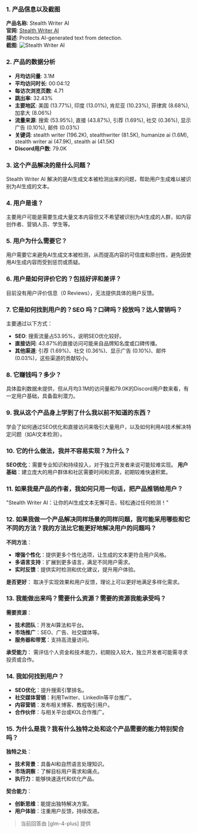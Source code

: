 ### 1. 产品信息以及截图

**产品名称**: Stealth Writer AI  
**官网**: [Stealth Writer AI](https://stealthwriter.ai)  
**描述**: Protects AI-generated text from detection.  
**截图**: ![Stealth Writer AI](https://cdn-images.toolify.ai/168528462630388629.jpg)

### 2. 产品的数据分析

- **月均访问量**: 3.1M
- **平均访问时长**: 00:04:12
- **每访次浏览页数**: 4.71
- **跳出率**: 32.43%
- **主要地区**: 美国 (13.77%), 印度 (13.01%), 肯尼亚 (10.23%), 菲律宾 (8.68%), 加拿大 (8.06%)
- **流量来源**: 搜索 (53.95%), 直接 (43.87%), 引荐 (1.69%), 社交 (0.36%), 显示广告 (0.10%), 邮件 (0.03%)
- **关键词**: stealth writer (196.2K), stealthwriter (81.5K), humanize ai (1.6M), stealth writer ai (47.9K), stealth ai (41.5K)
- **Discord用户数**: 79.0K

### 3. 这个产品解决的是什么问题？

Stealth Writer AI 解决的是AI生成文本被检测出来的问题，帮助用户生成难以被识别为AI生成的文本。

### 4. 用户是谁？

主要用户可能是需要生成大量文本内容但又不希望被识别为AI生成的人群，如内容创作者、营销人员、学生等。

### 5. 用户为什么需要它？

用户需要它来避免AI生成文本被检测，从而提高内容的可信度和原创性，避免因使用AI生成内容而受到惩罚或质疑。

### 6. 用户是如何评价它的？包括好评和差评？

目前没有用户评价信息（0 Reviews），无法提供具体的用户反馈。

### 7. 它是如何找到用户的？SEO 吗？口碑吗？投放吗？达人营销吗？

主要通过以下方式：
- **SEO**: 搜索流量占53.95%，说明SEO优化较好。
- **直接访问**: 43.87%的直接访问可能来自品牌知名度或口碑传播。
- **其他渠道**: 引荐 (1.69%)、社交 (0.36%)、显示广告 (0.10%)、邮件 (0.03%)，这些渠道的贡献较小。

### 8. 它赚钱吗？多少？

具体盈利数据未提供，但从月均3.1M的访问量和79.0K的Discord用户数来看，有一定用户基础，具备盈利潜力。

### 9. 我从这个产品身上学到了什么我以前不知道的东西？

学会了如何通过SEO优化和直接访问来吸引大量用户，以及如何利用AI技术解决特定问题（如AI文本检测）。

### 10. 它的什么做法，我并不容易实现？为什么？

**SEO优化**：需要专业知识和持续投入，对于独立开发者来说可能较难实现。
**用户基础**：建立庞大的用户群体和社区需要时间和资源，初期较难快速积累。

### 11. 如果我是产品的作者，我如何只用一句话，把产品推销给用户？

"Stealth Writer AI：让你的AI生成文本无懈可击，轻松通过任何检测！"

### 12. 如果我做一个产品解决同样场景的同样问题，我可能采用哪些和它不同的方法？我的方法比它能更好地解决用户的问题吗？

**不同方法**：
- **增强个性化**：提供更多个性化选项，让生成的文本更符合用户风格。
- **多语言支持**：扩展到更多语言，满足不同用户需求。
- **实时反馈**：提供实时检测和优化建议，提升用户体验。

**是否更好**：
取决于实现效果和用户反馈，理论上可以更好地满足多样化需求。

### 13. 我能做出来吗？需要什么资源？需要的资源我能承受吗？

**需要资源**：
- **技术团队**：开发AI算法和平台。
- **市场推广**：SEO、广告、社交媒体等。
- **服务器和带宽**：支持高流量访问。

**承受能力**：
需评估个人资金和技术能力，初期投入较大，独立开发者可能需寻求投资或合作。

### 14. 我如何找到用户？

- **SEO优化**：提升搜索引擎排名。
- **社交媒体营销**：利用Twitter、LinkedIn等平台推广。
- **内容营销**：发布相关博客、教程吸引用户。
- **合作伙伴**：与相关平台或KOL合作推广。

### 15. 为什么是我？我有什么独特之处和这个产品需要的能力特别契合吗？

**独特之处**：
- **技术背景**：具备AI和自然语言处理知识。
- **市场洞察**：了解目标用户需求和痛点。
- **执行力**：能够快速迭代和优化产品。

**契合能力**：
- **创新思维**：能提出独特解决方案。
- **用户体验**：注重用户反馈，持续改进。

> 当前回答由 [glm-4-plus] 提供
